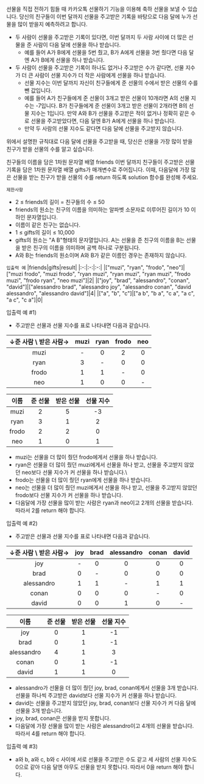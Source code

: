 선물을 직접 전하기 힘들 때 카카오톡 선물하기 기능을 이용해 축하 선물을 보낼 수 있습니다. 당신의 친구들이 이번 달까지 선물을 주고받은 기록을 바탕으로 다음 달에 누가 선물을 많이 받을지 예측하려고 합니다.
- 두 사람이 선물을 주고받은 기록이 있다면, 이번 달까지 두 사람 사이에 더 많은 선물을 준 사람이 다음 달에 선물을 하나 받습니다.
  - 예를 들어 A가 B에게 선물을 5번 줬고, B가 A에게 선물을 3번 줬다면 다음 달엔 A가 B에게 선물을 하나 받습니다.
- 두 사람이 선물을 주고받은 기록이 하나도 없거나 주고받은 수가 같다면, 선물 지수가 더 큰 사람이 선물 지수가 더 작은 사람에게 선물을 하나 받습니다.
  - 선물 지수는 이번 달까지 자신이 친구들에게 준 선물의 수에서 받은 선물의 수를 뺀 값입니다.
  - 예를 들어 A가 친구들에게 준 선물이 3개고 받은 선물이 10개라면 A의 선물 지수는 -7입니다. B가 친구들에게 준 선물이 3개고 받은 선물이 2개라면 B의 선물 지수는 1입니다. 만약 A와 B가 선물을 주고받은 적이 없거나 정확히 같은 수로 선물을 주고받았다면, 다음 달엔 B가 A에게 선물을 하나 받습니다.
  - 만약 두 사람의 선물 지수도 같다면 다음 달에 선물을 주고받지 않습니다.

위에서 설명한 규칙대로 다음 달에 선물을 주고받을 때, 당신은 선물을 가장 많이 받을 친구가 받을 선물의 수를 알고 싶습니다.

친구들의 이름을 담은 1차원 문자열 배열 friends 이번 달까지 친구들이 주고받은 선물 기록을 담은 1차원 문자열 배열 gifts가 매개변수로 주어집니다. 이때, 다음달에 가장 많은 선물을 받는 친구가 받을 선물의 수를 return 하도록 solution 함수를 완성해 주세요.

`제한사항`
- 2 ≤ friends의 길이 = 친구들의 수 ≤ 50
- friends의 원소는 친구의 이름을 의미하는 알파벳 소문자로 이루어진 길이가 10 이하인 문자열입니다.
- 이름이 같은 친구는 없습니다.
- 1 ≤ gifts의 길이 ≤ 10,000
- gifts의 원소는 "A B"형태의 문자열입니다. A는 선물을 준 친구의 이름을 B는 선물을 받은 친구의 이름을 의미하며 공백 하나로 구분됩니다.
- A와 B는 friends의 원소이며 A와 B가 같은 이름인 경우는 존재하지 않습니다.

`입출력 예`
|friends|gifts|result|
|:-:|:-:|:-:|
|["muzi", "ryan", "frodo", "neo"]|["muzi frodo", "muzi frodo", "ryan muzi", "ryan muzi", "ryan muzi", "frodo muzi", "frodo ryan", "neo muzi"]|2|
|["joy", "brad", "alessandro", "conan", "david"]|["alessandro brad", "alessandro joy", "alessandro conan", "david alessandro", "alessandro david"]|4|
|["a", "b", "c"]|["a b", "b a", "c a", "a c", "a c", "c a"]|0|

입출력 예 #1)
- 주고받은 선물과 선물 지수를 표로 나타내면 다음과 같습니다.

|↓준 사람 \ 받은 사람→|muzi|ryan|frodo|neo|
|:-:|:-:|:-:|:-:|:-:|
|muzi|-|0|2|0|
|ryan|3|-|0|0|
|frodo|1|1|-|0|
|neo|1|0|0|-|

|이름|준 선물|받은 선물|선물 지수|
|:-:|:-:|:-:|:-:|
|muzi|2|5|-3|
|ryan|3|1|2|
|frodo|2|2|0|
|neo|1|0|1|
- muzi는 선물을 더 많이 줬던 frodo에게서 선물을 하나 받습니다.
- ryan은 선물을 더 많이 줬던 muzi에게서 선물을 하나 받고, 선물을 주고받지 않았던 neo보다 선물 지수가 커 선물을 하나 받습니다.\
- frodo는 선물을 더 많이 줬던 ryan에게 선물을 하나 받습니다.
- neo는 선물을 더 많이 줬던 muzi에게서 선물을 하나 받고, 선물을 주고받지 않았던 frodo보다 선물 지수가 커 선물을 하나 받습니다.
- 다음달에 가장 선물을 많이 받는 사람은 ryan과 neo이고 2개의 선물을 받습니다. 따라서 2를 return 해야 합니다.

입출력 예 #2)
- 주고받은 선물과 선물 지수를 표로 나타내면 다음과 같습니다.

|↓준 사람 \ 받은 사람→|joy|brad|alessandro|conan|david|
|:-:|:-:|:-:|:-:|:-:|:-:|
|joy|-|0|0|0|0|
|brad|0|-|0|0|0|
|alessandro|1|1|-|1|1|
|conan|0|0|0|-|0|
|david|0|0|1|0|-|

|이름|준 선물|받은 선물|선물 지수|
|:-:|:-:|:-:|:-:|
|joy|0|1|-1|
|brad|0|1|-1|
|alessandro|4|1|3|
|conan|0|1|-1|
|david|1|1|0|
- alessandro가 선물을 더 많이 줬던 joy, brad, conan에게서 선물을 3개 받습니다. 선물을 하나씩 주고받은 david보다 선물 지수가 커 선물을 하나 받습니다.
- david는 선물을 주고받지 않았던 joy, brad, conan보다 선물 지수가 커 다음 달에 선물을 3개 받습니다.
- joy, brad, conan은 선물을 받지 못합니다.
- 다음달에 가장 선물을 많이 받는 사람은 alessandro이고 4개의 선물을 받습니다. 따라서 4를 return 해야 합니다.

입출력 예 #3)
- a와 b, a와 c, b와 c 사이에 서로 선물을 주고받은 수도 같고 세 사람의 선물 지수도 0으로 같아 다음 달엔 아무도 선물을 받지 못합니다. 따라서 0을 return 해야 합니다.
